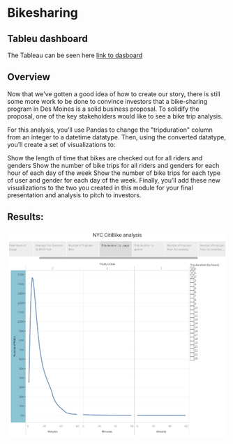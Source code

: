 # Bikesharing

## Tableu dashboard 
The Tableau can be seen here [link to dasboard](https://public.tableau.com/app/profile/santiago.cifuentes/viz/CitiBikeAnalysis_16641300532160/NYCCitiBikeAnalysis?publish=yes) 

## Overview
Now that we've gotten a good idea of how to create our story, there is still some more work to be done to convince investors that a bike-sharing program in Des Moines is a solid business proposal. To solidify the proposal, one of the key stakeholders would like to see a bike trip analysis.

For this analysis, you’ll use Pandas to change the "tripduration" column from an integer to a datetime datatype. Then, using the converted datatype, you’ll create a set of visualizations to:

Show the length of time that bikes are checked out for all riders and genders
Show the number of bike trips for all riders and genders for each hour of each day of the week
Show the number of bike trips for each type of user and gender for each day of the week.
Finally, you’ll add these new visualizations to the two you created in this module for your final presentation and analysis to pitch to investors.

## Results: 
![alt text](https://github.com/santiagocy6/Bikesharing/blob/main/Trip%20duration%20by%20usage.png)
